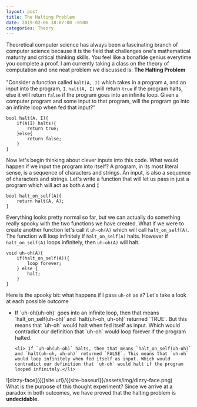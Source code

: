 ```yaml
---
layout: post
title: The Halting Problem
date: 2019-02-06 18:07:00 -0500
categories: Theory
---
```

Theoretical computer science has always been a fascinating branch of computer science because it is the field that challenges one's mathematical maturity and critical thinking skills. You feel like a bonafide genius everytime you complete a proof. I am currently taking a class on the theory of computation and one neat problem we discussed is: <strong>The Halting Problem</strong> 
<br>
<br>
"Consider a function called `halt(A, I)` which takes in a program `A`, and an input into the program, `I`. `halt(A, I)` will return `true` if the program halts, else it will return `false` if the program goes into an infinite loop. Given a computer program and some input to that program, will the program go into an infinite loop when fed that input?"
```
bool halt(A, I){
    if(A(I) halts){
        return true;
    }else{
        return false;
    }
}
```
Now let's begin thinking about clever inputs into this code. What would happen if we input the program into itself? A program, in its most literal sense, is a sequence of characters and strings. An input, is also a sequence of characters and strings. Let's write a function that will let us pass in just a program which will act as both `A` and `I`
```
bool halt_on_self(A){
    return halt(A, A);
}
```

Everything looks pretty normal so far, but we can actually do something really spooky with the two functions we have created. 
What if we were to create another function let's call it `uh-oh(A)` which will call `halt_on_self(A)`. 
The function will loop infinitely if `halt_on_self(A)` halts. However if `halt_on_self(A)` loops infinitely, then `uh-oh(A)` will halt.
```
void uh-oh(A){
    if(halt_on_self(A)){
        loop forever;
    } else {
        halt;    
    }
}
```
Here is the spooky bit: what happens if I pass `uh-oh` as `A`? Let's take a look at each possible outcome <br>
<ul>
    <li>If `uh-oh(uh-oh)` goes into an infinite loop, then that means `halt_on_self(uh-oh)` and `halt(uh-oh, uh-oh)` returned `TRUE`. But this means that `uh-oh` would halt when fed itself as input. Which would contradict our definition that `uh-oh` would loop forever if the program halted. </li>

    <li> If `uh-oh(uh-oh)` halts, then that means `halt_on_self(uh-oh)` and `halt(uh-oh, uh-oh)` returned `FALSE`. This means that `uh-oh` would loop infinitely when fed itself as input. Which would contradict our definition that `uh-oh` would halt if the program looped infinitely.</li>
</ul>
![dizzy-face]({{}site.url}/{{site-baseurl}}/assets/img/dizzy-face.png)<br>
What is the purpose of this thought experiment? Since we arrive at a paradox in both outcomes, we have proved that the halting problem is <strong> undecidable.</strong>
